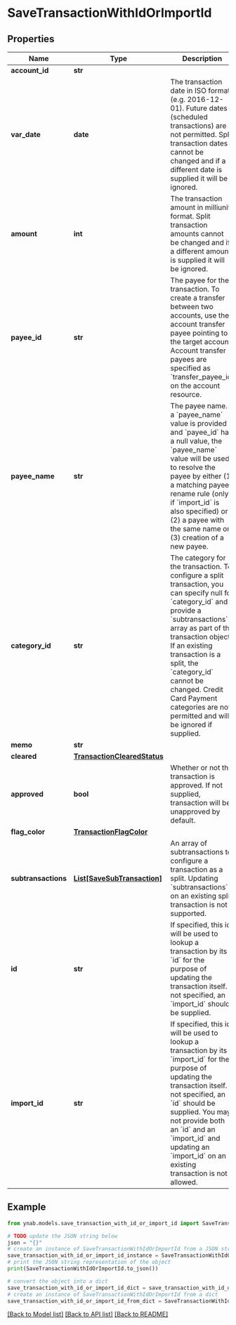 # SaveTransactionWithIdOrImportId


## Properties

Name | Type | Description | Notes
------------ | ------------- | ------------- | -------------
**account_id** | **str** |  | [optional] 
**var_date** | **date** | The transaction date in ISO format (e.g. 2016-12-01).  Future dates (scheduled transactions) are not permitted.  Split transaction dates cannot be changed and if a different date is supplied it will be ignored. | [optional] 
**amount** | **int** | The transaction amount in milliunits format.  Split transaction amounts cannot be changed and if a different amount is supplied it will be ignored. | [optional] 
**payee_id** | **str** | The payee for the transaction.  To create a transfer between two accounts, use the account transfer payee pointing to the target account.  Account transfer payees are specified as &#x60;transfer_payee_id&#x60; on the account resource. | [optional] 
**payee_name** | **str** | The payee name.  If a &#x60;payee_name&#x60; value is provided and &#x60;payee_id&#x60; has a null value, the &#x60;payee_name&#x60; value will be used to resolve the payee by either (1) a matching payee rename rule (only if &#x60;import_id&#x60; is also specified) or (2) a payee with the same name or (3) creation of a new payee. | [optional] 
**category_id** | **str** | The category for the transaction.  To configure a split transaction, you can specify null for &#x60;category_id&#x60; and provide a &#x60;subtransactions&#x60; array as part of the transaction object.  If an existing transaction is a split, the &#x60;category_id&#x60; cannot be changed.  Credit Card Payment categories are not permitted and will be ignored if supplied. | [optional] 
**memo** | **str** |  | [optional] 
**cleared** | [**TransactionClearedStatus**](TransactionClearedStatus.md) |  | [optional] 
**approved** | **bool** | Whether or not the transaction is approved.  If not supplied, transaction will be unapproved by default. | [optional] 
**flag_color** | [**TransactionFlagColor**](TransactionFlagColor.md) |  | [optional] 
**subtransactions** | [**List[SaveSubTransaction]**](SaveSubTransaction.md) | An array of subtransactions to configure a transaction as a split. Updating &#x60;subtransactions&#x60; on an existing split transaction is not supported. | [optional] 
**id** | **str** | If specified, this id will be used to lookup a transaction by its &#x60;id&#x60; for the purpose of updating the transaction itself. If not specified, an &#x60;import_id&#x60; should be supplied. | [optional] 
**import_id** | **str** | If specified, this id will be used to lookup a transaction by its &#x60;import_id&#x60; for the purpose of updating the transaction itself. If not specified, an &#x60;id&#x60; should be supplied.  You may not provide both an &#x60;id&#x60; and an &#x60;import_id&#x60; and updating an &#x60;import_id&#x60; on an existing transaction is not allowed. | [optional] 

## Example

```python
from ynab.models.save_transaction_with_id_or_import_id import SaveTransactionWithIdOrImportId

# TODO update the JSON string below
json = "{}"
# create an instance of SaveTransactionWithIdOrImportId from a JSON string
save_transaction_with_id_or_import_id_instance = SaveTransactionWithIdOrImportId.from_json(json)
# print the JSON string representation of the object
print(SaveTransactionWithIdOrImportId.to_json())

# convert the object into a dict
save_transaction_with_id_or_import_id_dict = save_transaction_with_id_or_import_id_instance.to_dict()
# create an instance of SaveTransactionWithIdOrImportId from a dict
save_transaction_with_id_or_import_id_from_dict = SaveTransactionWithIdOrImportId.from_dict(save_transaction_with_id_or_import_id_dict)
```
[[Back to Model list]](../README.md#documentation-for-models) [[Back to API list]](../README.md#documentation-for-api-endpoints) [[Back to README]](../README.md)


